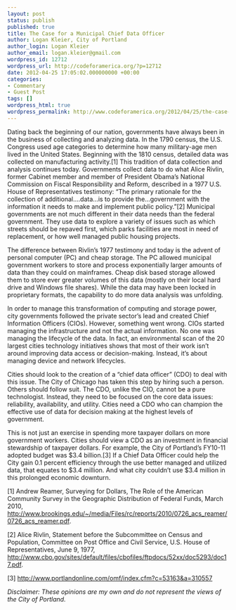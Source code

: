 ```yaml
---
layout: post
status: publish
published: true
title: The Case for a Municipal Chief Data Officer
author: Logan Kleier, City of Portland
author_login: Logan Kleier
author_email: logan.kleier@gmail.com
wordpress_id: 12712
wordpress_url: http://codeforamerica.org/?p=12712
date: 2012-04-25 17:05:02.000000000 +00:00
categories:
- Commentary
- Guest Post
tags: []
wordpress_html: true
wordpress_permalink: http://www.codeforamerica.org/2012/04/25/the-case-for-a-municipal-chief-data-officer/
---
```


<p>Dating back the beginning of our nation, governments have always been in the business of collecting and analyzing data. In the 1790 census, the U.S. Congress used age categories to determine how many military-age men lived in the United States. Beginning with the 1810 census, detailed data was collected on manufacturing activity.[1] This tradition of data collection and analysis continues today. Governments collect data to do what Alice Rivlin, former Cabinet member and member of President Obama’s National Commission on Fiscal Responsibility and Reform, described in a 1977 U.S. House of Representatives testimony: “The primary rationale for the collection of additional….data…is to provide the…government with the information it needs to make and implement public policy.”[2] Municipal governments are not much different in their data needs than the federal government. They use data to explore a variety of issues such as which streets should be repaved first, which parks facilities are most in need of replacement, or how well managed public housing projects.</p>
<p>The difference between Rivlin’s 1977 testimony and today is the advent of personal computer (PC) and cheap storage. The PC allowed municipal government workers to store and process exponentially larger amounts of data than they could on mainframes. Cheap disk based storage allowed them to store ever greater volumes of this data (mostly on their local hard drive and Windows file shares). While the data may have been locked in proprietary formats, the capability to do more data analysis was unfolding.</p>
<p>In order to manage this transformation of computing and storage power, city governments followed the private sector’s lead and created Chief Information Officers (CIOs). However, something went wrong. CIOs started managing the infrastructure and not the actual information. No one was managing the lifecycle of the data. In fact, an environmental scan of the 20 largest cities technology initiatives shows that most of their work isn’t around improving data access or decision-making. Instead, it’s about managing device and network lifecycles.</p>
<p>Cities should look to the creation of a “chief data officer” (CDO) to deal with this issue. The City of Chicago has taken this step by hiring such a person. Others should follow suit. The CDO, unlike the CIO, cannot be a pure technologist. Instead, they need to be focused on the core data issues: reliability, availability, and utility. Cities need a CDO who can champion the effective use of data for decision making at the highest levels of government.</p>
<p>This is not just an exercise in spending more taxpayer dollars on more government workers. Cities should view a CDO as an investment in financial stewardship of taxpayer dollars. For example, the City of Portland’s FY10-11 adopted budget was $3.4 billion.[3] If a Chief Data Officer could help the City gain 0.1 percent efficiency through the use better managed and utilized data, that equates to $3.4 million. And what city couldn’t use $3.4 million in this prolonged economic downturn.</p>
<p>[1] Andrew Reamer, Surveying for Dollars, The Role of the American Community Survey in the Geographic Distribution of Federal Funds, March 2010, <a href="http://www.brookings.edu/~/media/Files/rc/reports/2010/0726_acs_reamer/0726_acs_reamer.pdf" target="_blank">http://www.brookings.edu/~/media/Files/rc/reports/2010/0726_acs_reamer/0726_acs_reamer.pdf</a>.</p>
<p>[2] Alice Rivlin, Statement before the Subcommittee on Census and Population, Committee on Post Office and Civil Service, U.S. House of Representatives, June 9, 1977, <a href="http://www.cbo.gov/sites/default/files/cbofiles/ftpdocs/52xx/doc5293/doc17.pdf" target="_blank">http://www.cbo.gov/sites/default/files/cbofiles/ftpdocs/52xx/doc5293/doc17.pdf</a>.</p>
<p>[3] <a href="http://www.portlandonline.com/omf/index.cfm?c=53163&amp;a=310557" target="_blank">http://www.portlandonline.com/omf/index.cfm?c=53163&amp;a=310557</a></p>
<p><em>Disclaimer: These opinions are my own and do not represent the views of the City of Portland.</em></p>
